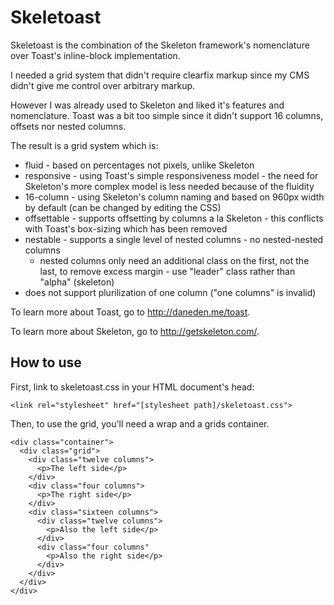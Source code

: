 # Skeletoast

Skeletoast is the combination of the Skeleton framework's nomenclature
over Toast's inline-block implementation.

I needed a grid system that didn't require clearfix markup since my CMS
didn't give me control over arbitrary markup.

However I was already used to Skeleton and liked it's features and
nomenclature.  Toast was a bit too simple since it didn't support 16
columns, offsets nor nested columns.

The result is a grid system which is:

- fluid - based on percentages not pixels, unlike Skeleton
- responsive - using Toast's simple responsiveness model -
the need for Skeleton's more complex model is less needed because of the
fluidity
- 16-column - using Skeleton's column naming and based on 960px width by
default (can be changed by editing the CSS)
- offsettable - supports offsetting by columns a la Skeleton - this
conflicts with Toast's box-sizing which has been removed
- nestable - supports a single level of nested columns - no nested-nested columns
  - nested columns only need an additional class on the first, not the last, to remove excess margin - use "leader" class rather than "alpha" (skeleton)
- does not support plurilization of one column ("one columns" is
invalid)

To learn more about Toast, go to <http://daneden.me/toast>.

To learn more about Skeleton, go to <http://getskeleton.com/>.

## How to use

First, link to skeletoast.css in your HTML document's head:

`<link rel="stylesheet" href="[stylesheet path]/skeletoast.css">`

Then, to use the grid, you'll need a wrap and a grids container.

~~~
<div class="container">
  <div class="grid">
    <div class="twelve columns">
      <p>The left side</p>
    </div>
    <div class="four columns">
      <p>The right side</p>
    </div>
    <div class="sixteen columns">
      <div class="twelve columns">
        <p>Also the left side</p>
      </div>
      <div class="four columns"
        <p>Also the right side</p>
      </div>
    </div>
  </div>
</div>
~~~

